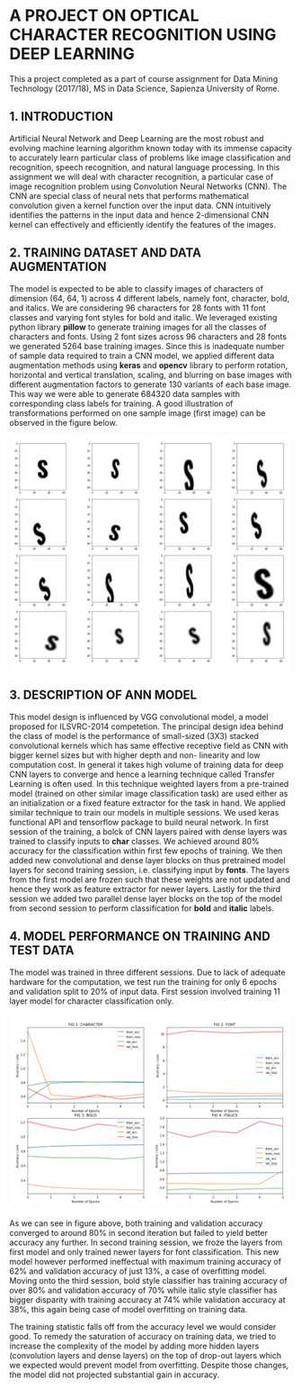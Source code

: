 # A PROJECT ON OPTICAL CHARACTER RECOGNITION USING DEEP LEARNING

This a project completed as a part of course assignment for Data Mining Technology (2017/18), MS in Data Science, Sapienza University of Rome.

## 1. INTRODUCTION

Artificial Neural Network and Deep Learning are the most robust and evolving machine learning algorithm known today with its immense capacity to accurately learn particular class of problems like image classification and recognition, speech recognition, and natural language processing. In this assignment we will deal with character recognition, a particular case of image recognition problem using Convolution Neural Networks (CNN). The CNN are special class of neural nets that performs mathematical convolution given a kernel function over the input data. CNN intuitively identifies the patterns in the input data and hence 2-dimensional CNN kernel can effectively and efficiently identify the features of the images.

## 2. TRAINING DATASET AND DATA AUGMENTATION

The model is expected to be able to classify images of characters of dimension (64, 64, 1) across 4 different labels, namely font, character, bold, and italics. We are considering 96 characters for 28 fonts with 11 font classes and varying font styles for bold and italic.
We leveraged existing python library **pillow** to generate training images for all the classes of characters and fonts. Using 2 font sizes across 96 characters and 28 fonts we generated 5264 base training images. Since this is inadequate number of sample data required to train a CNN model, we applied different data augmentation methods using **keras** and **opencv** library to perform rotation, horizontal and vertical translation, scaling, and blurring on base images with different augmentation factors to generate 130 variants of each base image.
This way we were able to generate 684320 data samples with corresponding class labels for training. A good illustration of transformations performed on one sample image (first image) can be observed in the figure below.

![Figure: Augmented training data](data/img/augmented_train_data.png)

## 3. DESCRIPTION OF ANN MODEL

This model design is influenced by VGG convolutional model, a model proposed for ILSVRC-2014 competetion. The principal design idea behind the class of model is the performance of small-sized (3X3) stacked convolutional kernels which has same effective receptive field as CNN with bigger kernel sizes but with higher depth and non- linearity and low computation cost. In general it takes high volume of training data for deep CNN layers to converge and hence a learning technique called Transfer Learning is often used. In this technique weighted layers from a pre-trained model (trained on other similar image classification task) are used either as an initialization or a fixed feature extractor for the task in hand. We applied similar technique to train our models in multiple sessions.
We used keras functional API and tensorflow package to build neural network. In first session of the training, a bolck of CNN layers paired with dense layers was trained to classify inputs to **char** classes. We achieved around 80% accuracy for the classification within first few epochs of training. We then added new convolutional and dense layer blocks on thus pretrained model layers for second training session, i.e. classifying input by **fonts**. The layers from the first model are frozen such that these weights are not updated and hence they work as feature extractor for newer layers. Lastly for the third session we added two parallel dense layer blocks on the top of the model from second session to perform classification for **bold** and **italic** labels.

## 4. MODEL PERFORMANCE ON TRAINING AND TEST DATA

The model was trained in three different sessions. Due to lack of adequate hardware for the computation, we test run the training for only 6 epochs and validation split to 20% of input data. First session involved training 11 layer model for character classification only.

![Figure: Error plot](data/img/error_plots.png)

As we can see in figure above, both training and validation accuracy converged to around 80% in second iteration but failed to yield better accuracy any further. In second training session, we froze the layers from first model and only trained newer layers for font classification. This new model however performed ineffectual with maximum training accuracy of 62% and validation accuracy of just 13%, a case of overfitting model. Moving onto the third session, bold style classifier has training accuracy of over 80% and validation accuracy of 70% while italic style classifier has bigger disparity with training accuracy at 74% while validation accuracy at 38%, this again being case of model overfitting on training data.

The training statistic falls off from the accuracy level we would consider good. To remedy the saturation of accuracy on training data, we tried to increase the complexity of the model by adding more hidden layers (convolution layers and dense layers) on the top of drop-out layers which we expected would prevent model from overfitting. Despite those changes, the model did not projected substantial gain in accuracy.

